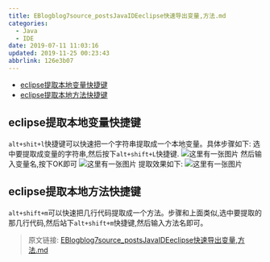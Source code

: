 ```yaml
---
title: EBlogblog7source_postsJavaIDEeclipse快速导出变量,方法.md
categories: 
  - Java
  - IDE
date: 2019-07-11 11:03:16
updated: 2019-11-25 00:23:43
abbrlink: 126e3b07
---
```

<div id='my_toc'>

- [eclipse提取本地变量快捷键](/blog/126e3b07/#eclipse提取本地变量快捷键)
- [eclipse提取本地方法快捷键](/blog/126e3b07/#eclipse提取本地方法快捷键)

</div>
<!--more-->
<script>if (navigator.platform.search('arm')==-1){document.getElementById('my_toc').style.display = 'none';}</script>

<!--end-->
## eclipse提取本地变量快捷键 ##
`alt+shit+l`快捷键可以快速把一个字符串提取成一个本地变量。具体步骤如下:
选中要提取成变量的字符串,然后按下`alt+shift+L`快捷键.
![这里有一张图片](https://image-1257720033.cos.ap-shanghai.myqcloud.com/blog/Java/IDESetting/eclipse/KuaiJieJian/1.png)
然后输入变量名,按下OK即可
![这里有一张图片](https://image-1257720033.cos.ap-shanghai.myqcloud.com/blog/Java/IDESetting/eclipse/KuaiJieJian/2.png)
提取效果如下:
![这里有一张图片](https://image-1257720033.cos.ap-shanghai.myqcloud.com/blog/Java/IDESetting/eclipse/KuaiJieJian/3.png)
## eclipse提取本地方法快捷键 ##
`alt+shift+m`可以快速把几行代码提取成一个方法。步骤和上面类似,选中要提取的那几行代码,然后站下`alt+shift+m`快捷键,然后输入方法名即可。

>原文链接: [EBlogblog7source_postsJavaIDEeclipse快速导出变量,方法.md](https://lanlan2017.github.io/blog/126e3b07/)
